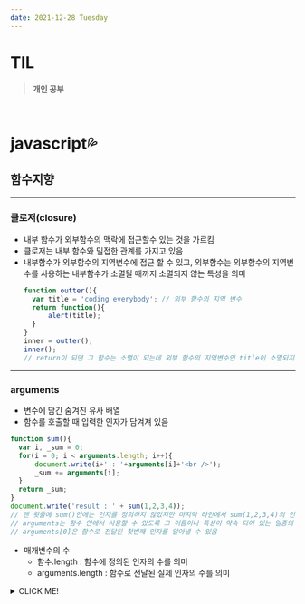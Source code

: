 ```yaml
---
date: 2021-12-28 Tuesday
---
```


# TIL

> **개인 공부**
<br />

# javascript💦

## **함수지향**
---

### **클로저(closure)**
- 내부 함수가 외부함수의 맥락에 접근할수 있는 것을 가르킴
- 클로저는 내부 함수와 밀접한 관계를 가지고 있음
- 내부함수가 외부함수의 지역변수에 접근 할 수 있고, 외부함수는 외부함수의 지역변수를 사용하는 내부함수가 소멸될 때까지 소멸되지 않는 특성을 의미
  ```js
  function outter(){
    var title = 'coding everybody'; // 외부 함수의 지역 변수
    return function(){        
        alert(title);
    }
  }
  inner = outter();
  inner();
  // return이 되면 그 함수는 소멸이 되는데 외부 함수의 지역변수인 title이 소멸되지 않았기 때문에 coding everybody가 출력된다
  ```
---
### **arguments**
  - 변수에 담긴 숨겨진 유사 배열
  - 함수를 호출할 때 입력한 인자가 담겨져 있음
  ```js
  function sum(){
    var i, _sum = 0;    
    for(i = 0; i < arguments.length; i++){
        document.write(i+' : '+arguments[i]+'<br />');
        _sum += arguments[i];
    }   
    return _sum;
  }
  document.write('result : ' + sum(1,2,3,4));
  // 맨 윗줄에 sum()안에는 인자를 정의하지 않았지만 마지막 라인에서 sum(1,2,3,4)의 인자를 받았음 그 이유는 arguments라는 특수한 배열이 있기 때문
  // arguments는 함수 안에서 사용할 수 있도록 그 이름이나 특성이 약속 되어 있는 일종의 배열(배열처럼 보이지만 실제로는 객체의 인스턴스)
  // arguments[0]은 함수로 전달된 첫번째 인자를 알아낼 수 있음
  ```
- 매개변수의 수
  - 함수.length : 함수에 정의된 인자의 수를 의미
  - arguments.length : 함수로 전달된 실제 인자의 수를 의미

 
<details>
<summary>CLICK ME!</summary>  

- 
</detials>  
